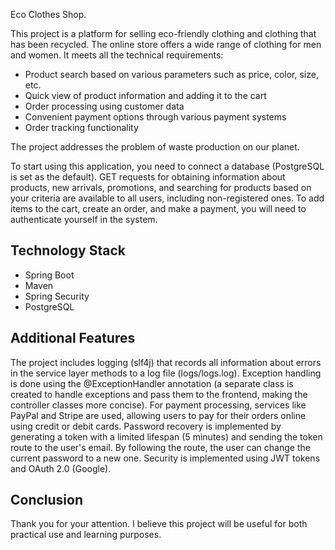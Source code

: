 Eco Clothes Shop.

This project is a platform for selling eco-friendly clothing and clothing that has been recycled. 
The online store offers a wide range of clothing for men and women. 
It meets all the technical requirements:

- Product search based on various parameters such as price, color, size, etc.
- Quick view of product information and adding it to the cart
- Order processing using customer data
- Convenient payment options through various payment systems
- Order tracking functionality

The project addresses the problem of waste production on our planet.

To start using this application, you need to connect a database (PostgreSQL is set as the default). 
GET requests for obtaining information about products, new arrivals, promotions, and searching for products based on your criteria are available to all users,
including non-registered ones. To add items to the cart, create an order, and make a payment, you will need to authenticate yourself in the system.

## Technology Stack

- Spring Boot
- Maven
- Spring Security
- PostgreSQL

## Additional Features

The project includes logging (slf4j) that records all information about errors in the service layer methods to a log file (logs/logs.log).
Exception handling is done using the @ExceptionHandler annotation (a separate class is created to handle exceptions and pass them to the frontend, making the controller classes more concise).
For payment processing, services like PayPal and Stripe are used, allowing users to pay for their orders online using credit or debit cards.
Password recovery is implemented by generating a token with a limited lifespan (5 minutes) and sending the token route to the user's email.
By following the route, the user can change the current password to a new one. Security is implemented using JWT tokens and OAuth 2.0 (Google).

## Conclusion

Thank you for your attention. I believe this project will be useful for both practical use and learning purposes.
